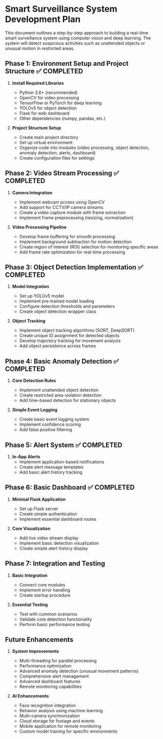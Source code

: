 # Smart Surveillance System Development Plan

This document outlines a step-by-step approach to building a real-time smart surveillance system using computer vision and deep learning. The system will detect suspicious activities such as unattended objects or unusual motion in restricted areas.

## Phase 1: Environment Setup and Project Structure ✅ COMPLETED

1. **Install Required Libraries**
   - Python 3.8+ (recommended)
   - OpenCV for video processing
   - TensorFlow or PyTorch for deep learning
   - YOLOv5 for object detection
   - Flask for web dashboard
   - Other dependencies (numpy, pandas, etc.)

2. **Project Structure Setup**
   - Create main project directory
   - Set up virtual environment
   - Organize code into modules (video processing, object detection, anomaly detection, alerts, dashboard)
   - Create configuration files for settings

## Phase 2: Video Stream Processing ✅ COMPLETED

1. **Camera Integration**
   - Implement webcam access using OpenCV
   - Add support for CCTV/IP camera streams
   - Create a video capture module with frame extraction
   - Implement frame preprocessing (resizing, normalization)

2. **Video Processing Pipeline**
   - Develop frame buffering for smooth processing
   - Implement background subtraction for motion detection
   - Create region of interest (ROI) selection for monitoring specific areas
   - Add frame rate optimization for real-time processing

## Phase 3: Object Detection Implementation ✅ COMPLETED

1. **Model Integration**
   - Set up YOLOv5 model
   - Implement pre-trained model loading
   - Configure detection thresholds and parameters
   - Create object detection wrapper class

2. **Object Tracking**
   - Implement object tracking algorithms (SORT, DeepSORT)
   - Create unique ID assignment for detected objects
   - Develop trajectory tracking for movement analysis
   - Add object persistence across frames

## Phase 4: Basic Anomaly Detection ✅ COMPLETED

1. **Core Detection Rules**
   - Implement unattended object detection
   - Create restricted area violation detection
   - Add time-based detection for stationary objects

2. **Simple Event Logging**
   - Create basic event logging system
   - Implement confidence scoring
   - Add false positive filtering

## Phase 5: Alert System ✅ COMPLETED

1. **In-App Alerts**
   - Implement application-based notifications
   - Create alert message templates
   - Add basic alert history tracking

## Phase 6: Basic Dashboard ✅ COMPLETED

1. **Minimal Flask Application**
   - Set up Flask server
   - Create simple authentication
   - Implement essential dashboard routes

2. **Core Visualization**
   - Add live video stream display
   - Implement basic detection visualization
   - Create simple alert history display

## Phase 7: Integration and Testing

1. **Basic Integration**
   - Connect core modules
   - Implement error handling
   - Create startup procedure

2. **Essential Testing**
   - Test with common scenarios
   - Validate core detection functionality
   - Perform basic performance testing

## Future Enhancements

1. **System Improvements**
   - Multi-threading for parallel processing
   - Performance optimization
   - Advanced anomaly detection (unusual movement patterns)
   - Comprehensive alert management
   - Advanced dashboard features
   - Remote monitoring capabilities

2. **AI Enhancements**
   - Face recognition integration
   - Behavior analysis using machine learning
   - Multi-camera synchronization
   - Cloud storage for footage and events
   - Mobile application for remote monitoring
   - Custom model training for specific environments